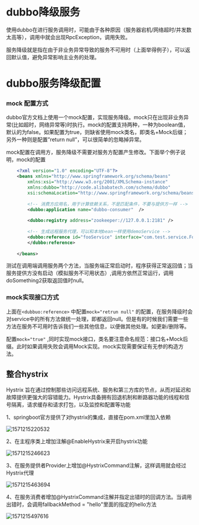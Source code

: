 # dubbo降级服务

使用dubbo在进行服务调用时，可能由于各种原因（服务器宕机/网络超时/并发数太高等），调用中就会出现RpcException，调用失败。

服务降级就是指在由于非业务异常导致的服务不可用时（上面举得例子），可以返回默认值，避免异常影响主业务的处理。

# dubbo服务降级配置

### mock 配置方式

dubbo官方文档上使用一个mock配置，实现服务降级。mock只在出现非业务异常(比如超时，网络异常等)时执行。mock的配置支持两种，一种为boolean值，默认的为false。如果配置为true，则缺省使用mock类名，即类名+Mock后缀；另外一种则是配置”return  null”，可以很简单的忽略掉异常。

mock配置在调用方，服务降级不需要对服务方配置产生修改。下面举个例子说明，mock的配置

```xml
    <?xml version="1.0" encoding="UTF-8"?>
    <beans xmlns="http://www.springframework.org/schema/beans"
        xmlns:xsi="http://www.w3.org/2001/XMLSchema-instance"
        xmlns:dubbo="http://code.alibabatech.com/schema/dubbo"
        xsi:schemaLocation="http://www.springframework.org/schema/beans        http://www.springframework.org/schema/beans/spring-beans.xsd        http://code.alibabatech.com/schema/dubbo        http://code.alibabatech.com/schema/dubbo/dubbo.xsd">
     
        <!-- 消费方应用名，用于计算依赖关系，不是匹配条件，不要与提供方一样 -->
        <dubbo:application name="dubbo-consumer"  />
     
        <dubbo:registry address="zookeeper://127.0.0.1:2181" />
     
        <!-- 生成远程服务代理，可以和本地bean一样使用demoService -->
        <dubbo:reference id="fooService" interface="com.test.service.FooService"  timeout="10000" check="false" mock="return null">
        </dubbo:reference>
     
    </beans>
```

测试在调用端调用服务两个方法，当服务端正常启动时，程序获得正常返回值；当服务提供方没有启动（模拟服务不可用状态）,调用方依然正常运行，调用doSomething2获取返回值时null。

### mock实现接口方式

上面在`<dubbuo:reference>` 中配置`mock="retrun null"` 的配置，在服务降级时会对service中的所有方法做统一处理，即都返回null。但是有的时候我们需要一些方法在服务不可用时告诉我们一些其他信息，以便做其他处理。如更新/删除等。

  配置`mock="true"` ,同时实现mock接口，类名要注意命名规范：接口名+Mock后缀。此时如果调用失败会调用Mock实现。mock实现需要保证有无参的构造方法。

## 整合hystrix 

Hystrix 旨在通过控制那些访问远程系统、服务和第三方库的节点，从而对延迟和故障提供更强大的容错能力。Hystrix具备拥有回退机制和断路器功能的线程和信号隔离，请求缓存和请求打包，以及监控和配置等功能 

1、springboot官方提供了对hystrix的集成，直接在pom.xml里加入依赖

![1571215220532](C:\Users\Szc.0713\AppData\Roaming\Typora\typora-user-images\1571215220532.png)

2、在主程序类上增加注解@EnableHystrix来开启hystrix功能

![1571215246623](C:\Users\Szc.0713\AppData\Roaming\Typora\typora-user-images\1571215246623.png)

3、在服务提供者Provider上增加@HystrixCommand注解，这样调用就会经过Hystrix代理

![1571215463694](C:\Users\Szc.0713\AppData\Roaming\Typora\typora-user-images\1571215463694.png)

4、在服务消费者增加@HystrixCommand注解并指定出错时的回调方法。当调用出错时，会调用fallbackMethod = "hello"里面的指定的hello方法

![1571215497616](C:\Users\Szc.0713\AppData\Roaming\Typora\typora-user-images\1571215497616.png)